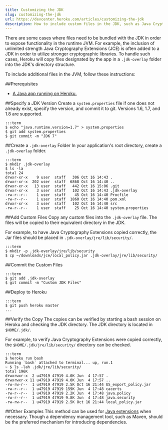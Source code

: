 ```yaml
---
title: Customizing the JDK
slug: customizing-the-jdk
url: https://devcenter.heroku.com/articles/customizing-the-jdk
description: How to include custom files in the JDK, such as Java Cryptography Extensions.
---
```


There are some cases where files need to be bundled with the JDK in order to expose functionality in the runtime JVM. For example, the inclusion of unlimited strength Java Cryptography Extensions (JCE) is often added to a JDK in order to utilize stronger cryptographic libraries. To handle such cases, Heroku will copy files designated by the app in a `.jdk-overlay` folder into the JDK's directory structure.

To include additional files in the JVM, follow these instructions:

##Prerequisites
* [A Java app running on Heroku.](https://devcenter.heroku.com/articles/java)

##Specify a JDK Version
Create a `system.properties` file if one does not already exist, specify the version, and commit it to git. Versions 1.6, 1.7, and 1.8 are supported.

    :::term
    $ echo "java.runtime.version=1.7" > system.properties
    $ git add system.properties
    $ git commit -m "JDK 7"

##Create a `.jdk-overlay` Folder
In your application's root directory, create a `.jdk-overlay` folder.

    :::term
    $ mkdir .jdk-overlay
    $ ls -la
    total 24
    drwxr-xr-x    9 user  staff   306 Oct 16 14:43 .
    drwxr-xr-x  202 user  staff  6868 Oct 16 14:40 ..
    drwxr-xr-x   13 user  staff   442 Oct 16 15:06 .git
    drwxr-xr-x    3 user  staff   102 Oct 16 14:43 .jdk-overlay
    -rw-r--r--    1 user  staff    45 Oct 16 14:40 Procfile
    -rw-r--r--    1 user  staff  1860 Oct 16 14:40 pom.xml
    drwxr-xr-x    3 user  staff   102 Oct 16 14:40 src
    -rw-r--r--    1 user  staff    25 Oct 16 14:40 system.properties

##Add Custom Files
Copy any custom files into the `.jdk-overlay` file. The files will be copied to their equivalent directory in the JDK.

For example, to have Java Cryptography Extensions copied correctly, the Jar files should be placed in `.jdk-overlay/jre/lib/security/`.

    :::term
    $ mkdir -p .jdk-overlay/jre/lib/security
    $ cp ~/downloads/jce/local_policy.jar .jdk-overlay/jre/lib/security/

##Commit the Custom Files

    :::term
    $ git add .jdk-overlay
    $ git commit -m "Custom JDK Files"

##Deploy to Heroku

    :::term
    $ git push heroku master
    ...

##Verify the Copy
The copies can be verified by starting a bash session on Heroku and checking the JDK directory. The JDK directory is located in `$HOME/.jdk/`.

For example, to verify Java Cryptography Extensions were copied correctly, the `$HOME/.jdk/jre/lib/security/` directory can be checked.

    :::term
    $ heroku run bash
    Running `bash` attached to terminal... up, run.1
    ~ $ ls -lah .jdk/jre/lib/security/
    total 196K
    drwxrwxr-x  2 u47919 47919 4.0K Jun  4 17:57 .
    drwxrwxr-x 11 u47919 47919 4.0K Jun  4 17:57 ..
    -rw-rw-r--  1 u47919 47919 2.5K Oct 16 21:44 US_export_policy.jar
    -rw-r--r--  1 u47919 47919 159K Jun  4 17:48 cacerts
    -rw-r--r--  1 u47919 47919 2.2K Jun  4 17:48 java.policy
    -rw-r--r--  1 u47919 47919 9.8K Jun  4 17:48 java.security
    -rw-rw-r--  1 u47919 47919 2.5K Oct 16 21:44 local_policy.jar

##Other Examples
This method can be used for [Java extensions](http://docs.oracle.com/javase/tutorial/ext/basics/index.html) when necessary. Though a dependency management tool, such as Maven, should be the preferred mechanism for introducing dependencies.